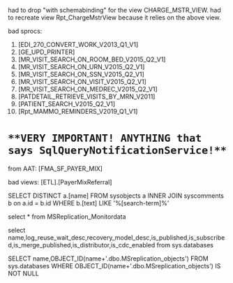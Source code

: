 had to drop "with schemabinding" for the view CHARGE_MSTR_VIEW.
had to recreate view Rpt_ChargeMstrView because it relies on the above view.

bad sprocs:

1.	[EDI_270_CONVERT_WORK_V2013_Q1_V1]
2.	[GE_UPD_PRINTER]
3.	[MR_VISIT_SEARCH_ON_ROOM_BED_V2015_Q2_V1]
4.	[MR_VISIT_SEARCH_ON_URN_V2015_Q2_V1]
5.	[MR_VISIT_SEARCH_ON_SSN_V2015_Q2_V1]
6.	[MR_VISIT_SEARCH_ON_VISIT_V2015_Q2_V1]
7.	[MR_VISIT_SEARCH_ON_MEDREC_V2015_Q2_V1]
8.	[PATDETAIL_RETRIEVE_VISITS_BY_MRN_V2011]
9.	[PATIENT_SEARCH_V2015_Q2_V1]
10.	[Rpt_MAMMO_REMINDERS_V2019_Q1_V1]

# `**VERY IMPORTANT! ANYTHING that says SqlQueryNotificationService!**`

from AAT:
[FMA_SF_PAYER_MIX]

bad views:
[ETL].[PayerMixReferral]

SELECT DISTINCT a.[name]
FROM sysobjects a
INNER JOIN syscomments b on a.id = b.id
WHERE b.[text] LIKE '%[search-term]%'

select * from MSReplication_Monitordata

select name,log_reuse_wait_desc,recovery_model_desc,is_published,is_subscribed,is_merge_published,is_distributor,is_cdc_enabled
from sys.databases

SELECT name,OBJECT_ID(name+'.dbo.MSreplication_objects')
FROM sys.databases
WHERE OBJECT_ID(name+'.dbo.MSreplication_objects') IS NOT NULL
